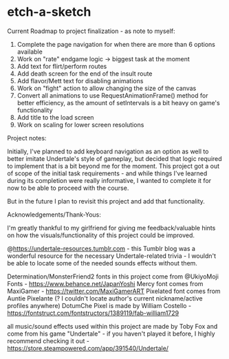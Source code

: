 # etch-a-sketch
Current Roadmap to project finalization - as note to myself:
1) Complete the page navigation for when there are more than 6 options available
2) Work on "rate" endgame logic -> biggest task at the moment
3) Add text for flirt/perform routes
4) Add death screen for the end of the insult route
5) Add flavor/Mett text for disabling animations
6) Work on "fight" action to allow changing the size of the canvas
7) Convert all animations to use RequestAnimationFrame() method for better efficiency, as the amount of setIntervals is a bit heavy on game's functionality
8) Add title to the load screen
9) Work on scaling for lower screen resolutions

Project notes:

Initially, I've planned to add keyboard navigation as an option as well to better imitate Undertale's style of gameplay, but decided that logic required to implement that is a bit beyond me for the moment. This project got a out of scope of the initial task requirements - and while things I've learned during its completion were really informative, I wanted to complete it for now to be able to proceed with the course.

But in the future I plan to revisit this project and add that functionality. 


Acknowledgements/Thank-Yous:

I'm greatly thankful to my girlfriend for giving me feedback/valuable hints on how the visuals/functionality of this project could be improved. 

@https://undertale-resources.tumblr.com - this Tumblr blog was a wonderful resource for the necessary Undertale-related trivia - I wouldn't be able to locate some of the needed sounds effects without them. 

Determination/MonsterFriend2 fonts in this project come from @UkiyoMoji Fonts - https://www.behance.net/JapanYoshi
Mercy font comes from MaxiGamer - https://twitter.com/MaxiGamerART
Pixelated font comes from Auntie Pixelante (? I couldn't locate author's current nickname/active profiles anywhere)
DotumChe Pixel is made by William Costello - https://fontstruct.com/fontstructors/1389119/fab-william1729


all music/sound effects used within this project are made by Toby Fox and come from his game "Undertale" - if you haven't played it before, I highly recommend checking it out - https://store.steampowered.com/app/391540/Undertale/